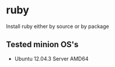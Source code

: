 # ruby

Install ruby either by source or by package

## Tested minion OS's

- Ubuntu 12.04.3 Server AMD64
